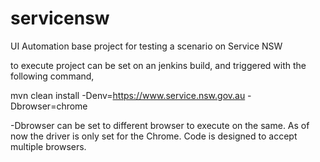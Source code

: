 # servicensw

UI Automation base project for testing a scenario on Service NSW

to execute project can be set on an jenkins build, and triggered with the following command,

mvn clean install -Denv=https://www.service.nsw.gov.au -Dbrowser=chrome

-Dbrowser can be set to different browser to execute on the same.
As of now the driver is only set for the Chrome. Code is designed to accept multiple browsers.
